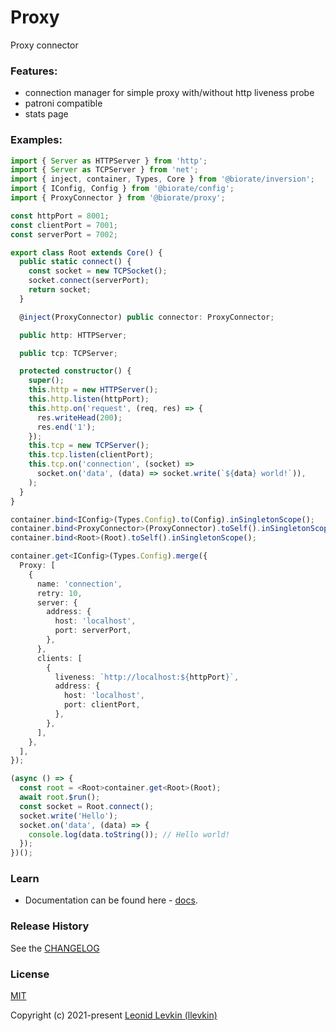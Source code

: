 # Proxy

Proxy connector

### Features:

- connection manager for simple proxy with/without http liveness probe
- patroni compatible
- stats page

### Examples:

```ts
import { Server as HTTPServer } from 'http';
import { Server as TCPServer } from 'net';
import { inject, container, Types, Core } from '@biorate/inversion';
import { IConfig, Config } from '@biorate/config';
import { ProxyConnector } from '@biorate/proxy';

const httpPort = 8001;
const clientPort = 7001;
const serverPort = 7002;

export class Root extends Core() {
  public static connect() {
    const socket = new TCPSocket();
    socket.connect(serverPort);
    return socket;
  }

  @inject(ProxyConnector) public connector: ProxyConnector;

  public http: HTTPServer;

  public tcp: TCPServer;

  protected constructor() {
    super();
    this.http = new HTTPServer();
    this.http.listen(httpPort);
    this.http.on('request', (req, res) => {
      res.writeHead(200);
      res.end('1');
    });
    this.tcp = new TCPServer();
    this.tcp.listen(clientPort);
    this.tcp.on('connection', (socket) =>
      socket.on('data', (data) => socket.write(`${data} world!`)),
    );
  }
}

container.bind<IConfig>(Types.Config).to(Config).inSingletonScope();
container.bind<ProxyConnector>(ProxyConnector).toSelf().inSingletonScope();
container.bind<Root>(Root).toSelf().inSingletonScope();

container.get<IConfig>(Types.Config).merge({
  Proxy: [
    {
      name: 'connection',
      retry: 10,
      server: {
        address: {
          host: 'localhost',
          port: serverPort,
        },
      },
      clients: [
        {
          liveness: `http://localhost:${httpPort}`,
          address: {
            host: 'localhost',
            port: clientPort,
          },
        },
      ],
    },
  ],
});

(async () => {
  const root = <Root>container.get<Root>(Root);
  await root.$run();
  const socket = Root.connect();
  socket.write('Hello');
  socket.on('data', (data) => {
    console.log(data.toString()); // Hello world!
  });
})();
```

### Learn

- Documentation can be found here - [docs](https://biorate.github.io/core/modules/proxy.html).

### Release History

See the [CHANGELOG](https://github.com/biorate/core/blob/master/packages/%40biorate/proxy/CHANGELOG.md)

### License

[MIT](https://github.com/biorate/core/blob/master/packages/%40biorate/proxy/LICENSE)

Copyright (c) 2021-present [Leonid Levkin (llevkin)](mailto:llevkin@yandex.ru)
